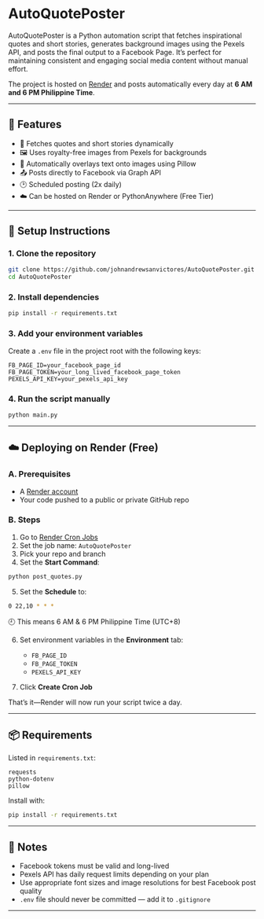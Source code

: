 # AutoQuotePoster

AutoQuotePoster is a Python automation script that fetches inspirational quotes and short stories, generates background images using the Pexels API, and posts the final output to a Facebook Page. It’s perfect for maintaining consistent and engaging social media content without manual effort.

The project is hosted on [Render](https://render.com) and posts automatically every day at **6 AM and 6 PM Philippine Time**.

---

## 🔑 Features

- 📝 Fetches quotes and short stories dynamically
- 🖼️ Uses royalty-free images from Pexels for backgrounds
- 🧠 Automatically overlays text onto images using Pillow
- 📤 Posts directly to Facebook via Graph API
- 🕑 Scheduled posting (2x daily)
- ☁️ Can be hosted on Render or PythonAnywhere (Free Tier)

---

## 🚀 Setup Instructions

### 1. Clone the repository

```bash
git clone https://github.com/johnandrewsanvictores/AutoQuotePoster.git
cd AutoQuotePoster
```

### 2. Install dependencies

```bash
pip install -r requirements.txt
```

### 3. Add your environment variables

Create a `.env` file in the project root with the following keys:

```env
FB_PAGE_ID=your_facebook_page_id
FB_PAGE_TOKEN=your_long_lived_facebook_page_token
PEXELS_API_KEY=your_pexels_api_key
```

### 4. Run the script manually

```bash
python main.py
```

---

## ☁️ Deploying on Render (Free)

### A. Prerequisites
- A [Render account](https://render.com/)
- Your code pushed to a public or private GitHub repo

### B. Steps

1. Go to [Render Cron Jobs](https://dashboard.render.com/new/cron)
2. Set the job name: `AutoQuotePoster`
3. Pick your repo and branch
4. Set the **Start Command**:

```bash
python post_quotes.py
```

5. Set the **Schedule** to:

```bash
0 22,10 * * * 
```

🕘 This means 6 AM & 6 PM Philippine Time (UTC+8)

6. Set environment variables in the **Environment** tab:
    - `FB_PAGE_ID`
    - `FB_PAGE_TOKEN`
    - `PEXELS_API_KEY`

7. Click **Create Cron Job**

That’s it—Render will now run your script twice a day.

---

## 📦 Requirements

Listed in `requirements.txt`:

```
requests
python-dotenv
pillow
```

Install with:

```bash
pip install -r requirements.txt
```

---

## 📌 Notes

- Facebook tokens must be valid and long-lived
- Pexels API has daily request limits depending on your plan
- Use appropriate font sizes and image resolutions for best Facebook post quality
- `.env` file should never be committed — add it to `.gitignore`

---
